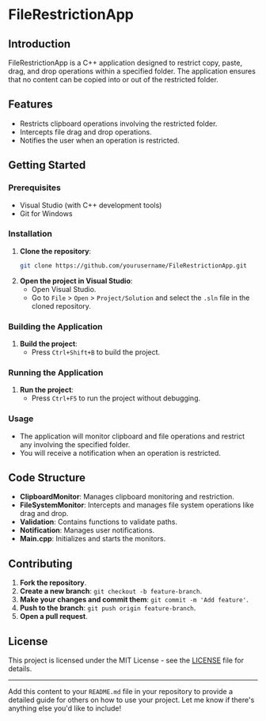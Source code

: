 # FileRestrictionApp

## Introduction
FileRestrictionApp is a C++ application designed to restrict copy, paste, drag, and drop operations within a specified folder. The application ensures that no content can be copied into or out of the restricted folder.

## Features
- Restricts clipboard operations involving the restricted folder.
- Intercepts file drag and drop operations.
- Notifies the user when an operation is restricted.

## Getting Started

### Prerequisites
- Visual Studio (with C++ development tools)
- Git for Windows

### Installation

1. **Clone the repository**:
    ```bash
    git clone https://github.com/yourusername/FileRestrictionApp.git
    ```
2. **Open the project in Visual Studio**:
    - Open Visual Studio.
    - Go to `File` > `Open` > `Project/Solution` and select the `.sln` file in the cloned repository.

### Building the Application

1. **Build the project**:
    - Press `Ctrl+Shift+B` to build the project.

### Running the Application

1. **Run the project**:
    - Press `Ctrl+F5` to run the project without debugging.

### Usage

- The application will monitor clipboard and file operations and restrict any involving the specified folder.
- You will receive a notification when an operation is restricted.

## Code Structure

- **ClipboardMonitor**: Manages clipboard monitoring and restriction.
- **FileSystemMonitor**: Intercepts and manages file system operations like drag and drop.
- **Validation**: Contains functions to validate paths.
- **Notification**: Manages user notifications.
- **Main.cpp**: Initializes and starts the monitors.

## Contributing

1. **Fork the repository**.
2. **Create a new branch**: `git checkout -b feature-branch`.
3. **Make your changes and commit them**: `git commit -m 'Add feature'`.
4. **Push to the branch**: `git push origin feature-branch`.
5. **Open a pull request**.

## License
This project is licensed under the MIT License - see the [LICENSE](LICENSE) file for details.

---

Add this content to your `README.md` file in your repository to provide a detailed guide for others on how to use your project. Let me know if there's anything else you'd like to include!
